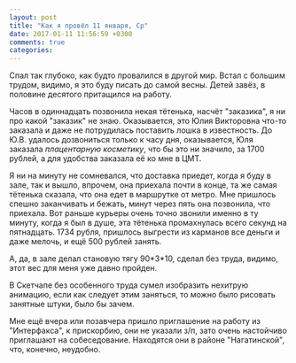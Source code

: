 ```yaml
---
layout: post
title: "Как я провёл 11 января, Ср"
date: 2017-01-11 11:56:59 +0300
comments: true
categories: 
---
```

Спал так глубоко, как будто провалился в другой мир. Встал с большим трудом, видимо, я это буду писать до самой весны. Детей завёз, в половине десятого притащился на работу.

Часов в одиннадцать позвонила некая тётенька, насчёт "заказика", я ни про какой "заказик" не знаю. Оказывается, это Юлия Викторовна что-то заказала и даже не потрудилась поставить лошка в известность. До Ю.В. удалось дозвониться только к часу дня, оказывается, Юля заказала *плацентарную косметику*, что бы это ни значило, за 1700 рублей, а для удобства заказала её ко мне в ЦМТ. 

Я ни на минуту не сомневался, что доставка приедет, когда я буду в зале, так и вышло, впрочем, она приехала почти в конце, та же самая тётенька сказала, что она едет в маршрутке от метро. Мне пришлось спешно заканчивать и бежать, минут через пять она позвонила, что приехала. Вот раньше курьеры очень точно звонили именно в ту минуту, когда я был в душе, эта тётенька промахнулась всего секунд на пятнадцать. 1734 рубля, пришлось выгрести из карманов все деньги и даже мелочь, и ещё 500 рублей занять.

А, да, в зале делал становую тягу 90\*3\*10, сделал без труда, видимо, этот вес для меня уже давно пройден. 

В Скетчапе без особенного труда сумел изобразить нехитрую анимацию, если как следует этим заняться, то можно было рисовать занятные штуки, было бы зачем.

Мне ещё вчера или позавчера пришло приглашение на работу из "Интерфакса", к прискорбию, они не указали з/п, зато очень настойчиво приглашают на собеседование. Находятся они в районе "Нагатинской", что, конечно, неудобно.